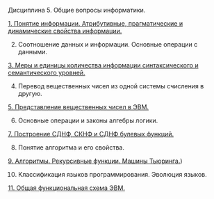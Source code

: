 Дисциплина 5. Общие вопросы информатики.

[1. Понятие информации. Атрибутивные, прагматические и динамические свойства информации.](./info/1.md)

2. Соотношение данных и информации. Основные операции с данными.

[3. Меры и единицы количества информации синтаксического и семантического уровней.](./info/3.md)

4. Перевод вещественных чисел из одной системы счисления в другую.
 
[5. Представление вещественных чисел в ЭВМ.](./info/5.md)

6. Основные операции и законы алгебры логики.

[7. Построение СДНФ, СКНФ и СДНФ булевых функций.](./info/7.md)

8. Понятие алгоритма и его свойства.

[9. Алгоритмы. Рекурсивные функции. Машины Тьюринга.](./info/9.md))

10. Классификация языков программирования. Эволюция языков.

[11. Общая функциональная схема ЭВМ.](./info/11.md)
